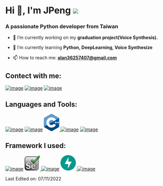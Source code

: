 # Hi 👋, I'm JPeng <img height="40" src="https://emoji.gg/assets/emoji/7333-parrotdance.gif">
### A passionate Python developer from Taiwan

- 🔭 I’m currently working on my **graduation project(Voice Synthesis).**

- 🌱 I’m currently learning **Python, DeepLearning, Voice Synthesize**

- 📫 How to reach me: **alan36257407@gmail.com**

## Contect with me:
[![image](https://img.icons8.com/fluency/48/000000/facebook-new.png)](https://www.facebook.com/profile.php?id=100001931029697)
[![image](https://img.icons8.com/color/48/000000/linkedin-circled--v1.png)](https://www.linkedin.com/in/jian-peng-liao-8351241b6/)
[![image](https://img.icons8.com/fluency/48/000000/gmail-new.png)](mailto:produtor.alan36257407@gmail.com)

## Languages and Tools:
[![image](https://img.icons8.com/fluency/48/000000/python.png)](https://www.python.org/)
[![image](https://img.icons8.com/color/48/000000/c-programming.png)](https://devdocs.io/c/)
<a href="https://devdocs.io/cpp/">
    <img src="icons/cpp_logo.png" alt="drawing" width="48"/>
</a>
[![image](https://img.icons8.com/fluency/48/000000/mysql-logo.png)](https://www.mysql.com/)
[![image](https://img.icons8.com/fluency/48/000000/javascript.png)](https://developer.mozilla.org/zh-TW/docs/Web/JavaScript)

## Framework I used:
[![image](https://img.icons8.com/fluency/48/000000/opencv.png)](https://opencv.org/)
<a href="https://www.selenium.dev/">
    <img src="icons/selenium.svg" alt="drawing" width="48"/>
</a>
[![image](https://img.icons8.com/fluency/48/000000/flask.png)](https://flask.palletsprojects.com/en/2.1.x/)
<a href="https://fastapi.tiangolo.com/">
    <img src="icons/fastapi.svg" alt="drawing" width="48"/>
</a>
[![image](https://img.icons8.com/color/48/000000/vue-js.png)](https://vuejs.org/)

Last Edited on: 07/11/2022
